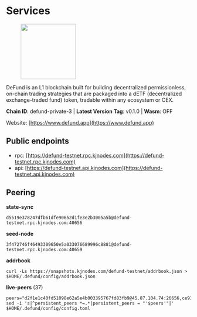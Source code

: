 # Services

<figure><img src="https://raw.githubusercontent.com/kj89/testnet_manuals/main/pingpub/logos/defund.png" width="150" alt=""><figcaption></figcaption></figure>

DeFund is an L1 blockchain built for building decentralized permissionless,  on-chain trading strategies that are packaged into a dETF (decentralized  exchange-traded fund) token, tradable within any ecosystem or CEX.

**Chain ID**: defund-private-3 | **Latest Version Tag**: v0.1.0 | **Wasm**: OFF

Website: [https://www.defund.app](https://www.defund.app)


## Public endpoints

* rpc: [https://defund-testnet.rpc.kjnodes.com](https://defund-testnet.rpc.kjnodes.com)
* api: [https://defund-testnet.api.kjnodes.com](https://defund-testnet.api.kjnodes.com)

## Peering

**state-sync**

```
d5519e378247dfb61dfe90652d1fe3e2b3005a5b@defund-testnet.rpc.kjnodes.com:40656
```

**seed-node**

```
3f472746f46493309650e5a033076689996c8881@defund-testnet.rpc.kjnodes.com:40659
```

**addrbook**
```
curl -Ls https://snapshots.kjnodes.com/defund-testnet/addrbook.json > $HOME/.defund/config/addrbook.json
```

**live-peers** (37)
```
peers="d2f1e1c40fd51098e62a5e4b003395767fd83fb9@45.87.104.74:26656,ce919107c495d85a20d37bb599bff42d843e4bac@45.144.29.185:26656,ace832f2bc1f52da79d5bc90a625184564ea2cd4@149.102.143.214:40656,b687d1f409dc2f587c7fd7e5a0559a7c9c2d6fe3@38.242.246.231:26656,d325bc4677b9a10d9acc2f34982f8001099e7e2b@88.210.6.152:26656,3f990eedaf5a91ad229d5b01093766d499b6e0ff@136.243.103.32:36656,328b742040c36ed83efbd9a4b07c3bc0e3493157@62.171.158.158:26656,68b4a53b3b67da6a4736888c36074eb316ea510d@75.119.157.222:26656,f329bee02e530e05a8937887c8ea4e75851281f1@194.180.176.126:26656,aa0f97cda5bd962821b907245dc476348309fce3@84.21.171.33:40656,195f80fa7d564efd62304bcb7da85f0a50f3d7db@109.123.254.113:26656,20151f8b15d6f3ad670f5bfc1c747de72e96fb3f@194.180.176.128:26656,ca14da988f14920eb15bb99f289c10527aacdc35@185.244.180.226:26656,89944fe8fc90920cdd95ac8b752b81524c357961@38.242.234.75:26656,8a865d76928017ad8e889b91b4d52bfb88526392@45.67.229.12:26656,e9d046b2248e07896dce1bcc5faff02d65745332@95.111.254.87:36656,c640df433e42f07b2d2ea11679c35a69174f6ef2@194.180.176.124:26656,7b44ee4ac4dd29f7cd661868b77138e598218218@194.163.181.134:26656,3b9f9c9e018ce70d654d153e68be6b27cf311d2a@194.146.13.73:26656,6ad4f3be13155729927f0af19ceb08f89477798d@75.119.131.75:26656,85c56c362e96dd5f3d02f29167659e4c806ec4c6@65.108.240.50:36656,62df45d2df885de6dd2230dccf975a04005d23b3@164.68.121.197:40656,cf218ba3dd54fa9fb237351bc3fe90dd1264b5d2@161.97.72.7:26656,29ac18dffb64164b849b8ec9a29e0d3c32faa86b@62.171.183.6:26656,b6b02b635b447eeca53c900d595cb6114a6e7f67@84.46.250.215:26656,879e60e820e318038b7ee2238560d5d32999deed@38.242.206.61:40656,3e3dfe25eed3a5fb654887902e051a637b8d650a@185.188.249.246:40656,4c291b33574d679e43f7cec340ba4befecec0724@161.97.152.115:26656,672adb4f349b23e7d408d9b01477eabe7523249b@178.18.245.208:40656,e4470dac98f2cee5bd060c52c7d801d57bfc9308@185.245.182.206:26656,0b890dad5a8dbfc26e24c9da16324c9fad98912f@185.188.249.180:26656,ef4cac7e5813a753239239e297efcabc03a07fbb@194.180.176.125:26656,14bb2fb5fb421b8036ffed04a11fe3d97ade2dbb@38.242.138.246:40656,d1976601f04df2a2c7e35c0e8212464acfb7512e@75.119.147.235:26656,c0fd97c27b0d96f2ae9dac5d31c6dff807bc8573@92.119.112.153:26656,d5519e378247dfb61dfe90652d1fe3e2b3005a5b@65.109.68.190:40656,c1d2c7a810c386595e59ead21ba69555a37ac007@5.161.110.128:26656"
sed -i 's|^persistent_peers *=.*|persistent_peers = "'$peers'"|' $HOME/.defund/config/config.toml
```

